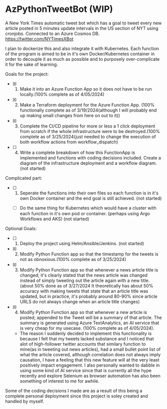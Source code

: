 # AzPythonTweetBot (WIP)
A New York Times automatic tweet bot which has a goal to tweet every new article posted in 5 minutes update intervals in the US section of NYT using cronjobs. Connected to an Azure Cosmos DB. https://twitter.com/NYTimesXBot

I plan to dockerize this and also integrate it with Kubernetes. Each function of the program is aimed to be in it's own Docker/Kubernetes container in order to decouple it as much as possible and to purposely over-complicate it for the sake of learning.

Goals for the project:
- [x] 1. Make it into an Azure Function App so it does not have to be run locally.(100% complete as of 4/05/2024)
- [x] 2. Make a Terraform deployment for the Azure Function App. (100% functionally complete as of 3/19/2024(although I will probably end up making small changes from here on out to it))
- [x] 3. Complete the CI/CD pipeline for more or less a 1 click deployment from scratch if the whole infrastructure were to be destroyed.(100% complete as of 3/25/2024(just needed to change the execution of both workflow actions from workflow_dispatch)
- [ ] 4. Write a complete breakdown of how this FunctionApp is implemented and functions with coding decisions included. Create a diagram of the infrastructure deployment and a workflow diagram. (not started)

Complicated part:
- [ ] 1. Seperate the functions into their own files so each function is in it's own Docker container and the end goal is still achieved. (not started)
   - [ ] Do the same thing for Kubernetes which would have a cluster with each function in it's own pod or container. (perhaps using Argo Workflows and AKS)  (not started)


Optional Goals:
- [ ] 1. Deploy the project using Helm/Ansible/Jenkins. (not started)
- [x] 2. Modify Python Function app so that the timestamp for the tweets is not as obnoxious.(100% complete as of 3/25/2024)
- [x] 3. Modify Python Function app so that whenever a news article title is changed; it's clearly stated that the news article was changed instead of simply tweeting out the article again with a new title. (about 50% done as of 3/27/2024 It theoretically has about 50% accuracy with making tweets that state that an article title was updated, but in practice, it's probably around 80-90% since article URLS do not always change when an article title changes)
- [x] 4. Modify Python Function app so that whenever a new article is posted; appended to the Tweet will be a summary of that article. The summary is generated using Azure TextAnalytics, an AI service that is very cheap for my usecase. (100% complete as of 4/05/2024).
   - The reason I suddenly decided to implement this functionality is because I felt that my tweets lacked substance and I noticed that alot of high-follower twitter accounts that similary function to mine(as in tweeting out news articles), had a small bullet point list of what the article covered, although correlation does not always imply causation, I have a feeling that this new feature will at the very least positively impact engagement. I also personally wanted to dabble in using some kind of AI service since that is currently all the hype recently and explore Selenium as browser automation has also been something of interest to me for awhile.

Some of the coding decisions I made are as a result of this being a complete personal deployment since this project is soley created and handled by myself.
